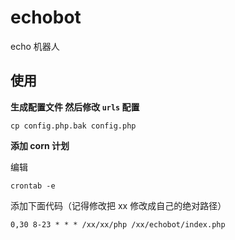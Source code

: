 # echobot
echo 机器人

## 使用

**生成配置文件 然后修改 `urls` 配置**

```
cp config.php.bak config.php
```

**添加 corn 计划**

编辑
```
crontab -e
```

添加下面代码（记得修改把 xx 修改成自己的绝对路径）

```
0,30 8-23 * * * /xx/xx/php /xx/echobot/index.php
```
